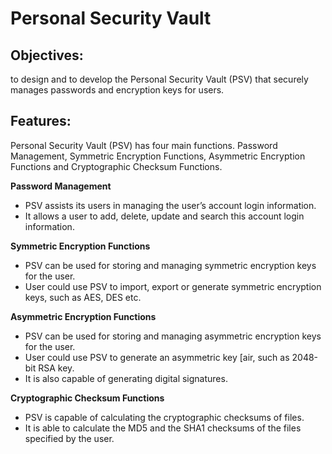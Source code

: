 # Personal Security Vault

## Objectives:
to design and to develop the Personal Security Vault (PSV) that securely manages passwords and encryption keys for users.

## Features:
Personal Security Vault (PSV) has four main functions. Password Management, Symmetric Encryption Functions, Asymmetric Encryption Functions and Cryptographic Checksum Functions. 

**Password Management**
- PSV assists its users in managing the user’s account login information.
- It allows a user to add, delete, update and search this account login information.

**Symmetric Encryption Functions**
- PSV can be used for storing and managing symmetric encryption keys for the user.
- User could use PSV to import, export or generate symmetric encryption keys, such as AES, DES etc.

**Asymmetric Encryption Functions**
- PSV can be used for storing and managing asymmetric encryption keys for the user.
- User could use PSV to generate an asymmetric key [air, such as 2048-bit RSA key.
- It is also capable of generating digital signatures.

**Cryptographic Checksum Functions**
- PSV is capable of calculating the cryptographic checksums of files.
- It is able to calculate the MD5 and the SHA1 checksums of the files specified by the user.
